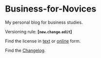 # Business-for-Novices

 My personal blog for business studies.

 Versioning rule: **\[`new`.`change`.`edit`\]**

 Find the license in [text](LICENSE) or
 [online](https://creativecommons.org/licenses/by-nc-nd/4.0/) form.

 Find the [Changelog](CHANGELOG.md).

